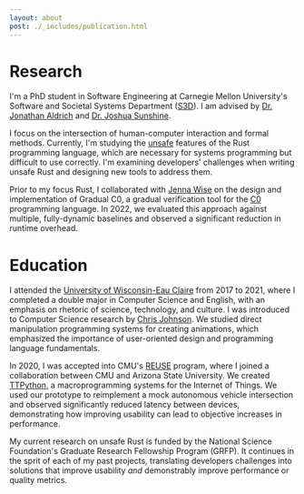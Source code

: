 ```yaml
---
layout: about
post: ./_includes/publication.html
---
```

# Research
I'm a PhD student in Software Engineering at Carnegie Mellon University's Software and Societal Systems Department ([S3D](https://s3d.cmu.edu/)). I am advised by [Dr. Jonathan Aldrich](https://www.cs.cmu.edu/~aldrich/) and [Dr. Joshua Sunshine](https://www.cs.cmu.edu/~jssunshi/). 

I focus on the intersection of human-computer interaction and formal methods. Currently, I'm studying the [unsafe](https://doc.rust-lang.org/book/ch19-01-unsafe-rust.html) features of the Rust programming language, which are necessary for systems programming but difficult to use correctly. I'm examining developers' challenges when writing unsafe Rust and designing new tools to address them. 

Prior to my focus Rust, I collaborated with [Jenna Wise](https://www.cs.cmu.edu/~jlwise/) on the design and implementation of Gradual C0, a gradual verification tool for the [C0](http://reports-archive.adm.cs.cmu.edu/anon/2010/CMU-CS-10-145.pdf) programming language. In 2022, we evaluated this approach against multiple, fully-dynamic baselines and observed a significant reduction in runtime overhead.

# Education
I attended the [University of Wisconsin-Eau Claire](https://www.uwec.edu/) from 2017 to 2021, where I completed a double major in Computer Science and English, with an emphasis on rhetoric of science, technology, and culture. I was introduced to Computer Science research by [Chris Johnson](https://www.jmu.edu/cise/cs/people/faculty-staff/johnson-chris.shtml). We studied direct manipulation programming systems for creating animations, which emphasized the importance of user-oriented design and programming language fundamentals.

In 2020, I was accepted into CMU's [REUSE](https://www.cmu.edu/scs/s3d/reuse/Research/index.html) program, where I joined a collaboration between CMU and Arizona State University. We created [TTPython](http://ccsg.ece.cmu.edu/ttpython/index.html), a macroprogramming systems for the Internet of Things. We used our prototype to reimplement a mock autonomous vehicle intersection and observed significantly reduced latency between devices, demonstrating how improving usability can lead to objective increases in performance.

My current research on unsafe Rust is funded by the National Science Foundation's Graduate Research Fellowship Program (GRFP). It continues in the sprit of each of my past projects, translating developers challenges into solutions that improve usability *and* demonstrably improve performance or quality metrics.